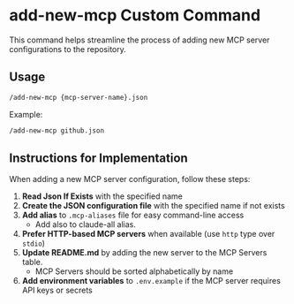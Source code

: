 # add-new-mcp Custom Command

This command helps streamline the process of adding new MCP server configurations to the repository.

## Usage

```bash
/add-new-mcp {mcp-server-name}.json
```

Example:

```bash
/add-new-mcp github.json
```

## Instructions for Implementation

When adding a new MCP server configuration, follow these steps:

1. **Read Json If Exists** with the specified name
2. **Create the JSON configuration file** with the specified name if not exists
3. **Add alias** to `.mcp-aliases` file for easy command-line access
    - Add also to claude-all alias.
4. **Prefer HTTP-based MCP servers** when available (use `http` type over `stdio`)
5. **Update README.md** by adding the new server to the MCP Servers table.
    - MCP Servers should be sorted alphabetically by name
6. **Add environment variables** to `.env.example` if the MCP server requires API keys or secrets
